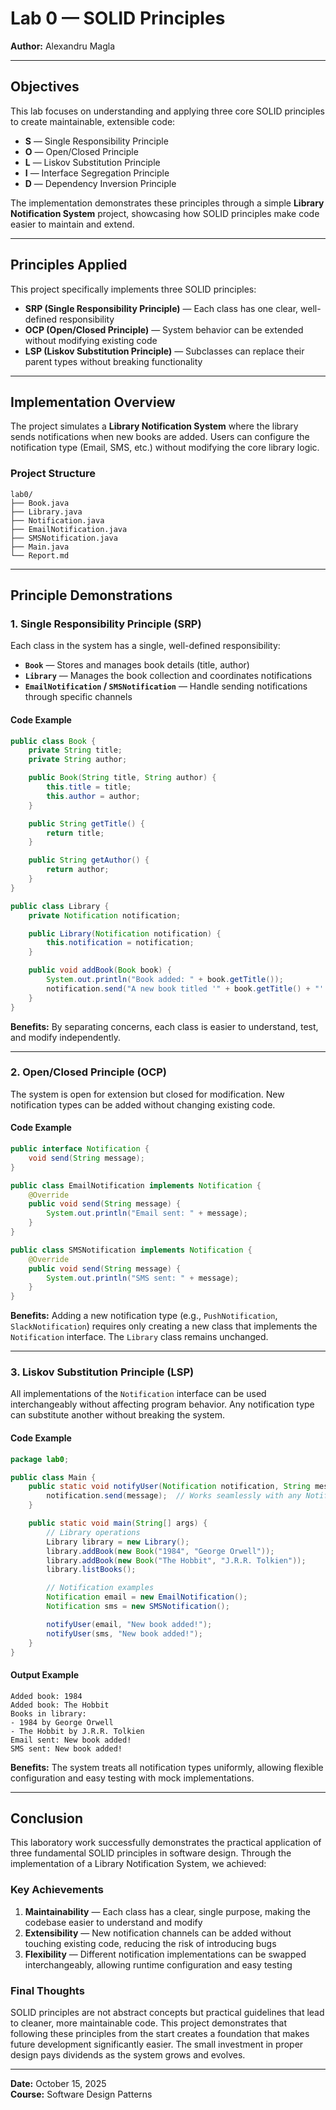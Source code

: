 # Lab 0 — SOLID Principles

**Author:** Alexandru Magla

---

## Objectives

This lab focuses on understanding and applying three core SOLID principles to create maintainable, extensible code:

- **S** — Single Responsibility Principle
- **O** — Open/Closed Principle
- **L** — Liskov Substitution Principle
- **I** — Interface Segregation Principle
- **D** — Dependency Inversion Principle

The implementation demonstrates these principles through a simple **Library Notification System** project, showcasing how SOLID principles make code easier to maintain and extend.

---

## Principles Applied

This project specifically implements three SOLID principles:

- **SRP (Single Responsibility Principle)** — Each class has one clear, well-defined responsibility
- **OCP (Open/Closed Principle)** — System behavior can be extended without modifying existing code
- **LSP (Liskov Substitution Principle)** — Subclasses can replace their parent types without breaking functionality

---

## Implementation Overview

The project simulates a **Library Notification System** where the library sends notifications when new books are added. Users can configure the notification type (Email, SMS, etc.) without modifying the core library logic.

### Project Structure

```
lab0/
├── Book.java
├── Library.java
├── Notification.java
├── EmailNotification.java
├── SMSNotification.java
├── Main.java
└── Report.md
```

---

## Principle Demonstrations

### 1. Single Responsibility Principle (SRP)

Each class in the system has a single, well-defined responsibility:

- **`Book`** — Stores and manages book details (title, author)
- **`Library`** — Manages the book collection and coordinates notifications
- **`EmailNotification` / `SMSNotification`** — Handle sending notifications through specific channels

#### Code Example

```java
public class Book {
    private String title;
    private String author;

    public Book(String title, String author) {
        this.title = title;
        this.author = author;
    }

    public String getTitle() {
        return title;
    }

    public String getAuthor() {
        return author;
    }
}
```

```java
public class Library {
    private Notification notification;

    public Library(Notification notification) {
        this.notification = notification;
    }

    public void addBook(Book book) {
        System.out.println("Book added: " + book.getTitle());
        notification.send("A new book titled '" + book.getTitle() + "' was added to the library.");
    }
}
```

**Benefits:** By separating concerns, each class is easier to understand, test, and modify independently.

---

### 2. Open/Closed Principle (OCP)

The system is open for extension but closed for modification. New notification types can be added without changing existing code.

#### Code Example

```java
public interface Notification {
    void send(String message);
}
```

```java
public class EmailNotification implements Notification {
    @Override
    public void send(String message) {
        System.out.println("Email sent: " + message);
    }
}
```

```java
public class SMSNotification implements Notification {
    @Override
    public void send(String message) {
        System.out.println("SMS sent: " + message);
    }
}
```

**Benefits:** Adding a new notification type (e.g., `PushNotification`, `SlackNotification`) requires only creating a new class that implements the `Notification` interface. The `Library` class remains unchanged.

---

### 3. Liskov Substitution Principle (LSP)

All implementations of the `Notification` interface can be used interchangeably without affecting program behavior. Any notification type can substitute another without breaking the system.

#### Code Example

```java
package lab0;

public class Main {
    public static void notifyUser(Notification notification, String message) {
        notification.send(message);  // Works seamlessly with any Notification implementation
    }

    public static void main(String[] args) {
        // Library operations
        Library library = new Library();
        library.addBook(new Book("1984", "George Orwell"));
        library.addBook(new Book("The Hobbit", "J.R.R. Tolkien"));
        library.listBooks();

        // Notification examples
        Notification email = new EmailNotification();
        Notification sms = new SMSNotification();

        notifyUser(email, "New book added!");
        notifyUser(sms, "New book added!");
    }
}
```

#### Output Example

```
Added book: 1984
Added book: The Hobbit
Books in library:
- 1984 by George Orwell
- The Hobbit by J.R.R. Tolkien
Email sent: New book added!
SMS sent: New book added!
```

**Benefits:** The system treats all notification types uniformly, allowing flexible configuration and easy testing with mock implementations.

---

## Conclusion

This laboratory work successfully demonstrates the practical application of three fundamental SOLID principles in software design. Through the implementation of a Library Notification System, we achieved:

### Key Achievements

1. **Maintainability** — Each class has a clear, single purpose, making the codebase easier to understand and modify
2. **Extensibility** — New notification channels can be added without touching existing code, reducing the risk of introducing bugs
3. **Flexibility** — Different notification implementations can be swapped interchangeably, allowing runtime configuration and easy testing



### Final Thoughts

SOLID principles are not abstract concepts but practical guidelines that lead to cleaner, more maintainable code. This project demonstrates that following these principles from the start creates a foundation that makes future development significantly easier. The small investment in proper design pays dividends as the system grows and evolves.

---

**Date:** October 15, 2025  
**Course:** Software Design Patterns